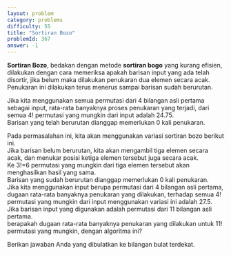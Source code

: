 ```yaml
---
layout: problem
category: problems
difficulty: 55
title: "Sortiran Bozo"
problemId: 367
answer: -1
---
```

**Sortiran Bozo**, bedakan dengan metode **sortiran bogo** yang kurang efisien, dilakukan dengan cara memeriksa apakah barisan input yang ada telah disortir, jika belum maka dilakukan penukaran dua elemen secara acak. Penukaran ini dilakukan terus menerus sampai barisan sudah berurutan.

 Jika kita menggunakan semua permutasi dari 4 bilangan asli pertama sebagai input, rata-rata banyaknya proses penukaran yang terjadi, dari semua 4! permutasi yang mungkin dari input adalah 24.75.  
 Barisan yang telah berurutan dianggap memerlukan 0 kali penukaran.

 Pada permasalahan ini, kita akan menggunakan variasi sortiran bozo berikut ini.  
 Jika barisan belum berurutan, kita akan mengambil tiga elemen secara acak, dan menukar posisi ketiga elemen tersebut juga secara acak.  
 Ke 3!=6 permutasi yang mungkin dari tiga elemen tersebut akan menghasilkan hasil yang sama.   
 Barisan yang sudah berurutan dianggap memerlukan 0 kali penukaran.  
 Jika kita menggunakan input berupa permutasi dari 4 bilangan asli pertama, dugaan rata-rata banyaknya penukaran yang dilakukan, terhadap semua 4! permutasi yang mungkin dari input menggunakan variasi ini adalah 27.5.   
 Jika barisan input yang digunakan adalah permutasi dari 11 bilangan asli pertama.  
 berapakah dugaan rata-rata banyaknya penukaran yang dilakukan untuk 11! permutasi yang mungkin, dengan algoritma ini?

 Berikan jawaban Anda yang dibulatkan ke bilangan bulat terdekat.
